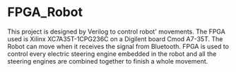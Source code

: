 # FPGA_Robot
This project is designed by Verilog to control robot' movements.
The FPGA used is Xilinx XC7A35T-1CPG236C on a Digilent board Cmod A7-35T.
The Robot can move when it receives the signal from Bluetooth. 
FPGA is used to control every electric steering engine embedded in the robot 
and all the steering engines are combined together to finish a whole movement.
